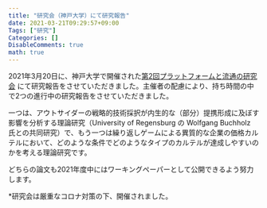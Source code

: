 ```yaml
---
title: "研究会（神戸大学）にて研究報告"
date: 2021-03-21T09:29:57+09:00
Tags: ["研究"]
Categories: []
DisableComments: true
math: true
---
```


2021年3月20日に、神戸大学で開催された[第2回プラットフォームと流通の研究会](https://sites.google.com/site/yusukezennyo/%E7%A0%94%E7%A9%B6%E4%BC%9A) にて研究報告をさせていただきました。<!--more-->主催者の配慮により、持ち時間の中で2つの進行中の研究報告をさせていただきました。

一つは、アウトサイダーの戦略的技術採択が内生的な（部分）提携形成に及ぼす影響を分析する理論研究（University of Regensburg の Wolfgang Buchholz 氏との共同研究）で、もう一つは繰り返しゲームによる異質的な企業の価格カルテルにおいて、どのような条件でどのようなタイプのカルテルが達成しやすいのかを考える理論研究です。

どちらの論文も2021年度中にはワーキングペーパーとして公開できるよう努力します。

*研究会は厳重なコロナ対策の下、開催されました。

